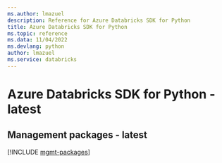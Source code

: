```yaml
---
ms.author: lmazuel
description: Reference for Azure Databricks SDK for Python
title: Azure Databricks SDK for Python
ms.topic: reference
ms.data: 11/04/2022
ms.devlang: python
author: lmazuel
ms.service: databricks
---
```

# Azure Databricks SDK for Python - latest

## Management packages - latest
[!INCLUDE [mgmt-packages](databricks-mgmt-index.md)]